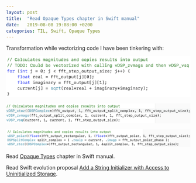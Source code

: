 ```yaml
---
layout: post
title:  "Read Opaque Types chapter in Swift manual"
date:   2019-08-08 19:08:00 +0200
categories: TIL, Swift, Opaque Types
---
```

Transformation while vectorizing code I have been tinkering with:

![](/assets/images/Screenshot%202019-08-07%20at%2016.45.29.png)

![](/assets/images/Screenshot%202019-08-07%20at%2016.49.49.png)

![](/assets/images/Screenshot%202019-08-07%20at%2018.09.09.png)

Read [Opaque Types](https://docs.swift.org/swift-book/LanguageGuide/OpaqueTypes.html) chapter in Swift manual.

Read Swift evolution proposal [Add a String Initializer with Access to Uninitialized Storage](https://github.com/apple/swift-evolution/blob/master/proposals/0263-string-uninitialized-initializer.md).
